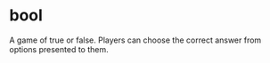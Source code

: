 # bool
A game of true or false. Players can choose the correct answer from options presented to them.
